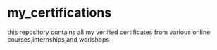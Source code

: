 # my_certifications
this repository contains all my verified certificates from various online courses,internships,and worlshops
